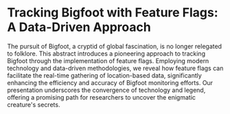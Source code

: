 # Tracking Bigfoot with Feature Flags: A Data-Driven Approach

The pursuit of Bigfoot, a cryptid of global fascination, is no longer relegated to folklore. This abstract introduces a pioneering approach to tracking Bigfoot through the implementation of feature flags. Employing modern technology and data-driven methodologies, we reveal how feature flags can facilitate the real-time gathering of location-based data, significantly enhancing the efficiency and accuracy of Bigfoot monitoring efforts. Our presentation underscores the convergence of technology and legend, offering a promising path for researchers to uncover the enigmatic creature's secrets.

